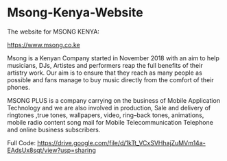 # Msong-Kenya-Website
The website for MSONG KENYA: 

https://www.msong.co.ke

Msong is a Kenyan Company started in November 2018 with an aim to help musicians, DJs, Artistes and performers reap the full benefits of their artistry work. Our aim is to ensure that they reach as many people as possible and fans manage to buy music directly from the comfort of their phones.

MSONG PLUS is a company carrying on the business of Mobile Application Technology and we are also involved in production, Sale and delivery of ringtones ,true tones, wallpapers, video, ring–back tones, animations, mobile radio content song mail for Mobile Telecommunication Telephone and online business subscribers.

Full Code: https://drive.google.com/file/d/1kTt_VCxSVHhajZuMVm14a-EAdsUx8sqt/view?usp=sharing
